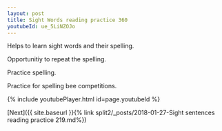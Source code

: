 ```yaml
---
layout: post
title: Sight Words reading practice 360
youtubeId: ue_5LiNZOJo
---
```

 
 
Helps to learn sight words and their spelling.

Opportunitiy to repeat the spelling. 

Practice spelling. 
 
Practice for spelling bee competitions. 
 
{% include youtubePlayer.html id=page.youtubeId %}
 
 

[Next]({{ site.baseurl }}{% link  split2/_posts/2018-01-27-Sight sentences reading practice 219.md%})
 

